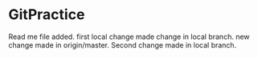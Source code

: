 # GitPractice

Read me file added.
first local change
made change in local branch.
new change made in origin/master.
Second change made in local branch.

